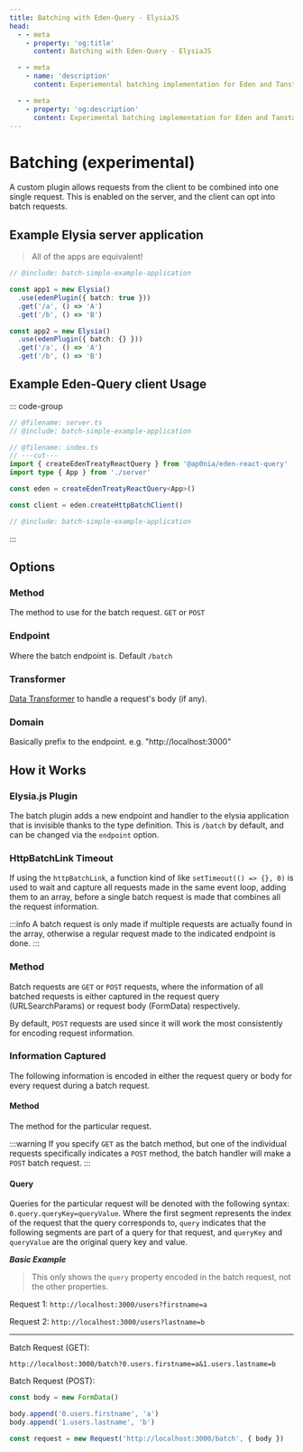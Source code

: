 ```yaml
---
title: Batching with Eden-Query - ElysiaJS
head:
  - - meta
    - property: 'og:title'
      content: Batching with Eden-Query - ElysiaJS

  - - meta
    - name: 'description'
      content: Experiemental batching implementation for Eden and Tanstack-Query integration.

  - - meta
    - property: 'og:description'
      content: Experimental batching implementation for Eden and Tanstack-Query integration.
---
```


# Batching (experimental)

A custom plugin allows requests from the client to be combined into one single request.
This is enabled on the server, and the client can opt into batch requests.

<!-- Invisible code block that compiles first and can be reused. -->
<template>

```typescript twoslash include batch-simple-example-application
import { Elysia, t } from 'elysia'
import { batchPlugin, edenPlugin } from '@ap0nia/eden-react-query'

const app = new Elysia()
  .use(batchPlugin())
  .get('/a', () => 'A')
  .get('/b', () => 'B')

export type App = typeof app
```

</template>

## Example Elysia server application

> All of the apps are equivalent!

```typescript twoslash include elysia-batch
// @include: batch-simple-example-application

const app1 = new Elysia()
  .use(edenPlugin({ batch: true }))
  .get('/a', () => 'A')
  .get('/b', () => 'B')

const app2 = new Elysia()
  .use(edenPlugin({ batch: {} }))
  .get('/a', () => 'A')
  .get('/b', () => 'B')
```

## Example Eden-Query client Usage

::: code-group

```typescript twoslash [index.ts]
// @filename: server.ts
// @include: batch-simple-example-application

// @filename: index.ts
// ---cut---
import { createEdenTreatyReactQuery } from '@ap0nia/eden-react-query'
import type { App } from './server'

const eden = createEdenTreatyReactQuery<App>()

const client = eden.createHttpBatchClient()
```

```typescript twoslash [server.ts]
// @include: batch-simple-example-application
```

:::

## Options

### Method

The method to use for the batch request. `GET` or `POST`

### Endpoint

Where the batch endpoint is. Default `/batch`

### Transformer

[Data Transformer](https://trpc.io/docs/server/data-transformers) to handle a request's body (if any).

### Domain

Basically prefix to the endpoint. e.g. "http://localhost:3000"

## How it Works

### Elysia.js Plugin

The batch plugin adds a new endpoint and handler to the elysia application that is invisible thanks to the type definition.
This is `/batch` by default, and can be changed via the `endpoint` option.

### HttpBatchLink Timeout

If using the `httpBatchLink`, a function kind of like `setTimeout(() => {}, 0)` is used to
wait and capture all requests made in the same event loop, adding them to an array, before
a single batch request is made that combines all the request information.

:::info
A batch request is only made if multiple requests are actually found in the array,
otherwise a regular request made to the indicated endpoint is done.
:::

### Method

Batch requests are `GET` or `POST` requests, where the information of all batched requests
is either captured in the request query (URLSearchParams) or request body (FormData) respectively.

By default, `POST` requests are used since it will work the most consistently for encoding
request information.

### Information Captured

The following information is encoded in either the request query or body for every request
during a batch request.

#### Method

The method for the particular request.

:::warning
If you specify `GET` as the batch method, but one of the individual requests specifically
indicates a `POST` method, the batch handler will make a `POST` batch request.
:::

#### Query

Queries for the particular request will be denoted with the following syntax:
`0.query.queryKey=queryValue`. Where the first segment represents the index of the request
that the query corresponds to, `query` indicates that the following segments are part of a query for that request,
and `queryKey` and `queryValue` are the original query key and value.

**_Basic Example_**

> This only shows the `query` property encoded in the batch request, not the other properties.

Request 1: `http://localhost:3000/users?firstname=a`

Request 2: `http://localhost:3000/users?lastname=b`

<hr>

Batch Request (GET):

`http://localhost:3000/batch?0.users.firstname=a&1.users.lastname=b`

Batch Request (POST):

```typescript twoslash
const body = new FormData()

body.append('0.users.firstname', 'a')
body.append('1.users.lastname', 'b')

const request = new Request('http://localhost:3000/batch', { body })
```
